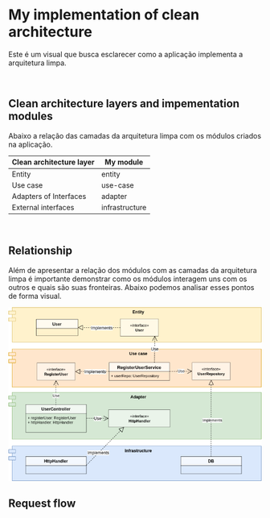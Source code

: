 # My implementation of clean architecture
Este é um visual que busca esclarecer como a aplicação implementa a arquitetura limpa.

<br/>

## Clean architecture layers and impementation modules
Abaixo a relação das camadas da arquitetura limpa com os módulos criados na aplicação.

| Clean architecture layer | My module      |
|--------------------------|----------------|
| Entity                   | entity         |
| Use case                 | use-case       |
| Adapters of Interfaces   | adapter        |
| External interfaces      | infrastructure |

<br/>

## Relationship
Além de apresentar a relação dos módulos com as camadas da arquitetura limpa é importante demonstrar como os módulos interagem uns com os outros e quais são suas fronteiras. Abaixo podemos analisar esses pontos de forma visual.

<img src="modules-relationship.png" /> 

<br/>

## Request flow

